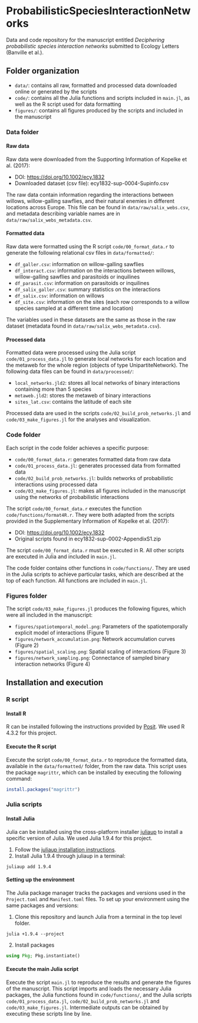 # ProbabilisticSpeciesInteractionNetworks

Data and code repository for the manuscript entitled *Deciphering probabilistic species interaction networks* submitted to Ecology Letters (Banville et al.). 

## Folder organization 

- `data/`: contains all raw, formatted and processed data downloaded online or generated by the scripts
- `code/`: contains all the Julia functions and scripts included in `main.jl`, as well as the R script used for data formatting
- `figures/`: contains all figures produced by the scripts and included in the manuscript

### Data folder

#### Raw data 

Raw data were downloaded from the Supporting Information of Kopelke et al. (2017): 
- DOI: https://doi.org/10.1002/ecy.1832
- Downloaded dataset (csv file): ecy1832-sup-0004-Supinfo.csv

The raw data contain information regarding the interactions between willows, willow-galling sawflies, and their natural enemies in different locations across Europe. This file can be found in `data/raw/salix_webs.csv`, and metadata describing variable names are in `data/raw/salix_webs_metadata.csv`.

#### Formatted data 

Raw data were formatted using the R script `code/00_format_data.r` to generate the following relational csv files in `data/formatted/`: 
- `df_galler.csv`: information on willow-galling sawflies
- `df_interact.csv`: information on the interactions between willows, willow-galling sawflies and parasitoids or inquilines
- `df_parasit.csv`: information on parasitoids or inquilines
- `df_salix_galler.csv`: summary statistics on the interactions
- `df_salix.csv`: information on willows
- `df_site.csv`: information on the sites (each row corresponds to a willow species sampled at a different time and location)

The variables used in these datasets are the same as those in the raw dataset (metadata found in `data/raw/salix_webs_metadata.csv`). 

#### Processed data 

Formatted data were processed using the Julia script `code/01_process_data.jl` to generate local networks for each location and the metaweb for the whole region (objects of type UnipartiteNetwork). The following data files can be found in `data/processed/`: 
- `local_networks.jld2`: stores all local networks of binary interactions containing more than 5 species
- `metaweb.jld2`: stores the metaweb of binary interactions
- `sites_lat.csv`: contains the latitude of each site

Processed data are used in the scripts `code/02_build_prob_networks.jl` and `code/03_make_figures.jl` for the analyses and visualization. 

### Code folder

Each script in the code folder achieves a specific purpose:

  - `code/00_format_data.r`: generates formatted data from raw data
  - `code/01_process_data.jl`: generates processed data from formatted data
  - `code/02_build_prob_networks.jl`: builds networks of probabilistic interactions using processed data
  - `code/03_make_figures.jl`: makes all figures included in the manuscript using the networks of probabilistic interactions

The script `code/00_format_data.r` executes the function `code/functions/format4R.r`. They were both adapted from the scripts provided in the Supplementary Information of Kopelke et al. (2017): 
- DOI: https://doi.org/10.1002/ecy.1832
- Original scripts found in ecy1832-sup-0002-AppendixS1.zip

The script `code/00_format_data.r` must be executed in R. All other scripts are executed in Julia and included in `main.jl`.

The code folder contains other functions in `code/functions/`. They are used in the Julia scripts to achieve particular tasks, which are described at the top of each function. All functions are included in `main.jl`.


### Figures folder

The script `code/03_make_figures.jl` produces the following figures, which were all included in the manuscript:  

- `figures/spatiotemporal_model.png`: Parameters of the spatiotemporally explicit model of interactions (Figure 1)
- `figures/network_accumulation.png`: Network accumulation curves (Figure 2)
- `figures/spatial_scaling.png`: Spatial scaling of interactions (Figure 3)
- `figures/network_sampling.png`: Connectance of sampled binary interaction networks (Figure 4)


## Installation and execution

### R script 

#### Install R

R can be installed following the instructions provided by [Posit](https://posit.co/download/rstudio-desktop/). We used R 4.3.2 for this project.

#### Execute the R script

Execute the script `code/00_format_data.r` to reproduce the formatted data, available in the `data/formatted/` folder, from the raw data. This script uses the package `magrittr`, which can be installed by executing the following command: 

```R
install.packages("magrittr")
```

### Julia scripts

#### Install Julia 

Julia can be installed using the cross-platform installer [juliaup](https://github.com/JuliaLang/juliaup) to install a specific version of Julia. We used Julia 1.9.4 for this project.

1. Follow the [juliaup installation instructions](https://github.com/JuliaLang/juliaup).
2. Install Julia 1.9.4 through juliaup in a terminal:
```
juliaup add 1.9.4
```

#### Setting up the environment

The Julia package manager tracks the packages and versions used in the `Project.toml` and `Manifest.toml` files. To set up your environment using the same packages and versions:

1. Clone this repository and launch Julia from a terminal in the top level folder. 

```
julia +1.9.4 --project
```

2. Install packages 

```julia
using Pkg; Pkg.instantiate()
```

#### Execute the main Julia script 

Execute the script `main.jl` to reproduce the results and generate the figures of the manuscript. This script imports and loads the necessary Julia packages, the Julia functions found in `code/functions/`, and the Julia scripts `code/01_process_data.jl`, `code/02_build_prob_networks.jl` and `code/03_make_figures.jl`. Intermediate outputs can be obtained by executing these scripts line by line.
